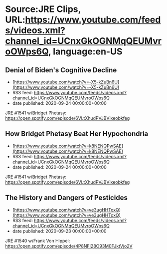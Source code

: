 # Source:JRE Clips, URL:https://www.youtube.com/feeds/videos.xml?channel_id=UCnxGkOGNMqQEUMvroOWps6Q, language:en-US

## Denial of Biden's Cognitive Decline
 - [https://www.youtube.com/watch?v=-X5-kZuBn6U](https://www.youtube.com/watch?v=-X5-kZuBn6U)
 - RSS feed: https://www.youtube.com/feeds/videos.xml?channel_id=UCnxGkOGNMqQEUMvroOWps6Q
 - date published: 2020-09-24 00:00:00+00:00

JRE #1541 w/Bridget Phetasy:
https://open.spotify.com/episode/6VLtXhudPVJBVixeobkfeg

## How Bridget Phetasy Beat Her Hypochondria
 - [https://www.youtube.com/watch?v=k8NENQPwSAE](https://www.youtube.com/watch?v=k8NENQPwSAE)
 - RSS feed: https://www.youtube.com/feeds/videos.xml?channel_id=UCnxGkOGNMqQEUMvroOWps6Q
 - date published: 2020-09-24 00:00:00+00:00

JRE #1541 w/Bridget Phetasy:
https://open.spotify.com/episode/6VLtXhudPVJBVixeobkfeg

## The History and Dangers of Pesticides
 - [https://www.youtube.com/watch?v=ve3ugHHToxQ](https://www.youtube.com/watch?v=ve3ugHHToxQ)
 - RSS feed: https://www.youtube.com/feeds/videos.xml?channel_id=UCnxGkOGNMqQEUMvroOWps6Q
 - date published: 2020-09-23 00:00:00+00:00

JRE #1540 w/Frank Von Hippel:
https://open.spotify.com/episode/4P8NFI28O93M0FJktVjo2V

